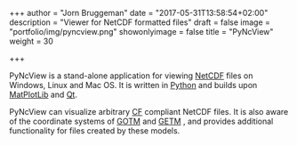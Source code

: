 +++
author = "Jorn Bruggeman"
date = "2017-05-31T13:58:54+02:00"
description = "Viewer for NetCDF formatted files"
draft = false
image = "portfolio/img/pyncview.png"
showonlyimage = false
title = "PyNcView"
weight = 30

+++

PyNcView is a stand-alone application for viewing 
[NetCDF](https://www.unidata.ucar.edu/software/netcdf/) 
files on Windows, Linux and Mac OS. It is written in [Python](www.python.org)
 and builds upon [MatPlotLib](https://matplotlib.org/) and 
[Qt](https://www.qt.io/).

<!--more-->

PyNcView can visualize arbitrary [CF](www.cfconventions.org) compliant NetCDF 
files. It is also aware of the coordinate systems of 
[GOTM](www.gotm.net)
 and 
[GETM](www.getm.eu)
, and provides additional 
functionality for files created by these models.



